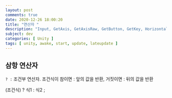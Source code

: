 ```yaml
---
layout: post
comments: true
date: 2020-12-26 18:00:20
title: "연산자 "
description: "Input, GetAxis, GetAxisRaw, GetButton, GetKey, Horizontal, Vertical"
subject: dev
categories: [ Unity ]
tags: [ unity, awake, start, update, lateupdate ]
---
```



## 삼항 연산자

` ? : ` 조건부 연산자. 조건식이 참이면 : 앞의 값을 반환, 거짓이면 : 뒤의 값을 반환

(조건식) ? 식1 : 식2 ;